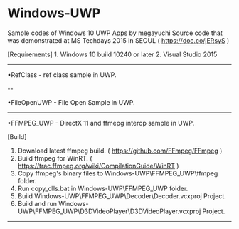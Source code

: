 # Windows-UWP

Sample codes of Windows 10 UWP Apps by megayuchi Source code that was demonstrated at MS Techdays 2015 in SEOUL ( https://doc.co/jERsyS )

[Requirements] 1. Windows 10 build 10240 or later 2. Visual Studio 2015

---

•RefClass - ref class sample in UWP.

--

•FileOpenUWP - File Open Sample in UWP. 

---

•FFMPEG_UWP - DirectX 11 and ffmepg interop sample in UWP.

[Build]

1. Download latest ffmpeg build. ( https://github.com/FFmpeg/FFmpeg )
2. Build ffmpeg for WinRT. ( https://trac.ffmpeg.org/wiki/CompilationGuide/WinRT )
3. Copy ffmpeg's binary files to Windows-UWP\FFMPEG_UWP\ffmpeg folder.
4. Run copy_dlls.bat in Windows-UWP\FFMPEG_UWP folder.
5. Build Windows-UWP\FFMPEG_UWP\Decoder\Decoder.vcxproj Project.
6. Build and run Windows-UWP\FFMPEG_UWP\D3DVideoPlayer\D3DVideoPlayer.vcxproj Project.

---
